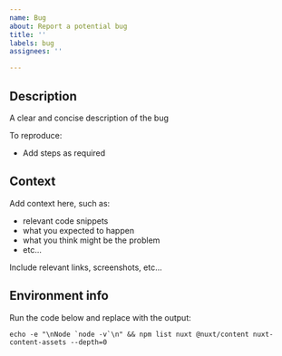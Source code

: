 ```yaml
---
name: Bug
about: Report a potential bug
title: ''
labels: bug
assignees: ''

---
```


## Description

A clear and concise description of the bug

To reproduce:

- Add steps as required


## Context

Add context here, such as:

- relevant code snippets
- what you expected to happen
- what you think might be the problem
- etc...

Include relevant links, screenshots, etc...

## Environment info

Run the code below and replace with the output:

```
echo -e "\nNode `node -v`\n" && npm list nuxt @nuxt/content nuxt-content-assets --depth=0
```
